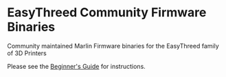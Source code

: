 # EasyThreed Community Firmware Binaries
Community maintained Marlin Firmware binaries for the EasyThreed family of 3D Printers

Please see the [Beginner's Guide](https://github.com/EasyThreed-Community-Firmware/Marlin/wiki/Beginner%E2%80%99s-Guide) for instructions.
